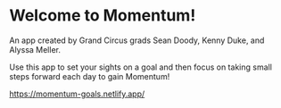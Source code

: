 # Welcome to Momentum!

An app created by Grand Circus grads Sean Doody, Kenny Duke, and Alyssa Meller.

Use this app to set your sights on a goal and then focus on taking small steps forward each day to gain Momentum!

https://momentum-goals.netlify.app/
